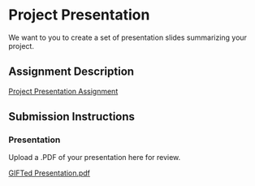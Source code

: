 
# Project Presentation
We want to you to create a set of presentation slides summarizing your project.

## Assignment Description
[Project Presentation Assignment](https://education.launchcode.org/liftoff/modules/assignments/project-presentation)

## Submission Instructions

### Presentation
Upload a .PDF of your presentation here for review.

[GIFTed Presentation.pdf](https://github.com/jennjaco/liftoff-assignments/files/6072539/GIFTed.Presentation.pdf)
